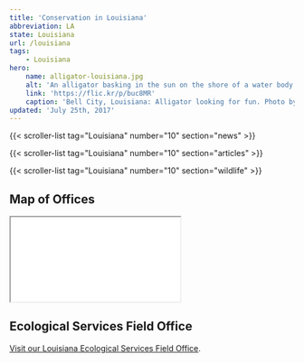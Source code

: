 ```yaml
---
title: 'Conservation in Louisiana'
abbreviation: LA
state: Louisiana
url: /louisiana
tags:
    - Louisiana
hero:
    name: alligator-louisiana.jpg
    alt: 'An alligator basking in the sun on the shore of a water body.'
    link: 'https://flic.kr/p/buc8MR'
    caption: 'Bell City, Louisiana: Alligator looking for fun. Photo by Corey Douglas.'
updated: 'July 25th, 2017'
---
```


{{< scroller-list tag="Louisiana" number="10" section="news" >}}

{{< scroller-list tag="Louisiana" number="10" section="articles" >}}

{{< scroller-list tag="Louisiana" number="10" section="wildlife" >}}

## Map of Offices
<iframe src="/map/?search=Louisiana" class="state-map" title="List of offices in the Southeast Region of the U.S. Fish and Wildlife Service"></iframe>

## Ecological Services Field Office

[Visit our Louisiana Ecological Services Field Office](/lafayette).
